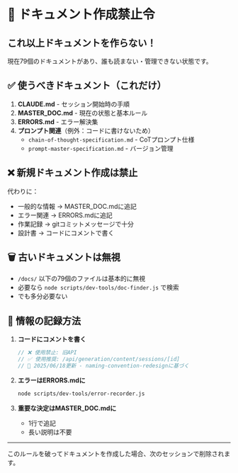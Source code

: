 # 📛 ドキュメント作成禁止令

## これ以上ドキュメントを作らない！

現在79個のドキュメントがあり、誰も読まない・管理できない状態です。

## ✅ 使うべきドキュメント（これだけ）

1. **CLAUDE.md** - セッション開始時の手順
2. **MASTER_DOC.md** - 現在の状態と基本ルール
3. **ERRORS.md** - エラー解決集
4. **プロンプト関連**（例外：コードに書けないため）
   - `chain-of-thought-specification.md` - CoTプロンプト仕様
   - `prompt-master-specification.md` - バージョン管理

## ❌ 新規ドキュメント作成は禁止

代わりに：
- 一般的な情報 → MASTER_DOC.mdに追記
- エラー関連 → ERRORS.mdに追記
- 作業記録 → gitコミットメッセージで十分
- 設計書 → コードにコメントで書く

## 🗑️ 古いドキュメントは無視

- `/docs/` 以下の79個のファイルは基本的に無視
- 必要なら `node scripts/dev-tools/doc-finder.js` で検索
- でも多分必要ない

## 📝 情報の記録方法

1. **コードにコメントを書く**
   ```typescript
   // ❌ 使用禁止: 旧API
   // ✅ 使用推奨: /api/generation/content/sessions/[id]
   // 📅 2025/06/18更新 - naming-convention-redesignに基づく
   ```

2. **エラーはERRORS.mdに**
   ```bash
   node scripts/dev-tools/error-recorder.js
   ```

3. **重要な決定はMASTER_DOC.mdに**
   - 1行で追記
   - 長い説明は不要

---

このルールを破ってドキュメントを作成した場合、次のセッションで削除されます。